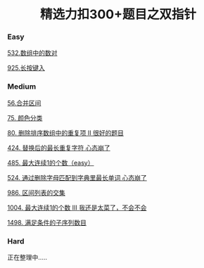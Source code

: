 <h1 align="center">精选力扣300+题目之双指针</h1>

<p id="easy"></p>

### Easy

[532.数组中的数对](Doc/Knowledge/算法/LeetCode题解/total/08-双指针/easy/easy.md#数组中的数对)

[925.长按键入](Doc/Knowledge/算法/LeetCode题解/total/08-双指针/easy/easy.md#长按键入)



<p id="medium"></p>

### Medium

[56.合并区间](Doc/Knowledge/算法/LeetCode题解/total/08-双指针/medium/medium.md#合并区间)

[75. 颜色分类](Doc/Knowledge/算法/LeetCode题解/total/08-双指针/medium/medium.md#颜色分类)

[80. 删除排序数组中的重复项 II 很好的题目](Doc/Knowledge/算法/LeetCode题解/total/08-双指针/medium/medium.md#删除排序数组中的重复项)

[424. 替换后的最长重复字符 心态崩了](Doc/Knowledge/算法/LeetCode题解/total/08-双指针/medium/medium.md#替换后的最长重复字符)

[485. 最大连续1的个数（easy）](Doc/Knowledge/算法/LeetCode题解/total/08-双指针/medium/medium.md#最大连续的个数)

[524. 通过删除字母匹配到字典里最长单词 心态崩了](Doc/Knowledge/算法/LeetCode题解/total/08-双指针/medium/medium.md#通过删除字母匹配到字典里最长单词)

[986. 区间列表的交集](Doc/Knowledge/算法/LeetCode题解/total/08-双指针/medium/medium.md#区间列表的交集)

[1004. 最大连续1的个数 III 我还是太菜了，不会不会](Doc/Knowledge/算法/LeetCode题解/total/08-双指针/medium/medium.md#最大连续的个数)

[1498. 满足条件的子序列数目](Doc/Knowledge/算法/LeetCode题解/total/08-双指针/medium/medium.md#满足条件的子序列数目)



<p id="hard"></p>

### Hard

正在整理中.....
